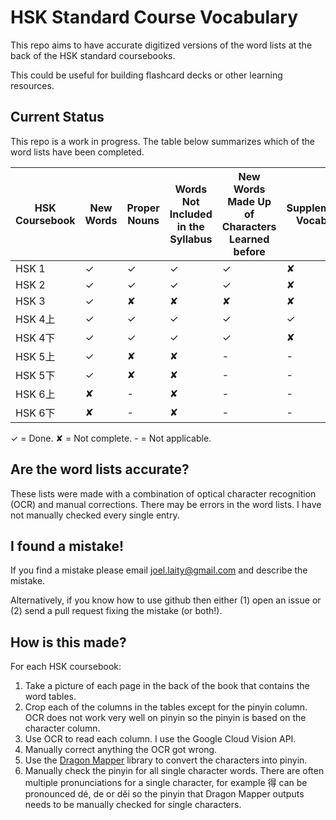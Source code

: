 # HSK Standard Course Vocabulary

This repo aims to have accurate digitized versions of the word lists at the back of the HSK standard coursebooks.

This could be useful for building flashcard decks or other learning resources.

## Current Status

This repo is a work in progress. The table below summarizes which of the word lists have been completed.

| HSK Coursebook | New Words | Proper Nouns | Words Not Included in the Syllabus | New Words Made Up of Characters Learned before | Supplementary Vocabulary |
|----------------|-----------|--------------|------------------------------------|------------------------------------------------|--------------------------|
| HSK 1          | ✓         | ✓            | ✓                                  | ✓                                              | ✘                        |
| HSK 2          | ✓         | ✓            | ✓                                  | ✓                                              | ✘                        |
| HSK 3          | ✓         | ✘            | ✘                                  | ✘                                              | ✘                        |
| HSK 4上         | ✓         | ✓            | ✓                                  | ✓                                              | ✓                        |
| HSK 4下         | ✓         | ✓            | ✓                                  | ✓                                              | ✘                        |
| HSK 5上         | ✓         | ✘            | ✘                                  | -                                              | -                        |
| HSK 5下         | ✓         | ✘            | ✘                                  | -                                              | -                        |
| HSK 6上         | ✘         | -            | ✘                                  | -                                              | -                        |
| HSK 6下         | ✘         | -            | ✘                                  | -                                              | -                        |


✓ = Done.
✘ = Not complete.
\- = Not applicable.

## Are the word lists accurate?

These lists were made with a combination of optical character recognition (OCR) and manual corrections. There may be errors in the word lists. I have not manually checked every single entry.

## I found a mistake!

If you find a mistake please email joel.laity@gmail.com and describe the mistake.

Alternatively, if you know how to use github then either (1) open an issue or (2) send a pull request fixing the mistake (or both!).

## How is this made?

For each HSK coursebook:

 1. Take a picture of each page in the back of the book that contains the word tables.
 1. Crop each of the columns in the tables except for the pinyin column. OCR does not work very well on pinyin so the pinyin is based on the character column.
 1. Use OCR to read each column. I use the Google Cloud Vision API.
 1. Manually correct anything the OCR got wrong.
 1. Use the [Dragon Mapper](https://dragonmapper.readthedocs.io/en/latest/) library to convert the characters into pinyin.
 1. Manually check the pinyin for all single character words. There are often multiple pronunciations for a single character, for example 得 can be pronounced dé, de or děi so the pinyin that Dragon Mapper outputs needs to be manually checked for single characters.
